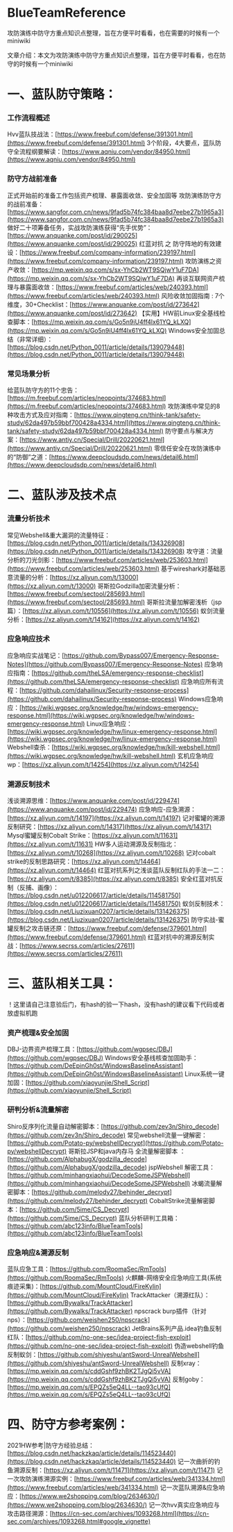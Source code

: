 # BlueTeamReference
攻防演练中防守方重点知识点整理，旨在方便平时看看，也在需要的时候有一个miniwiki

文章介绍：本文为攻防演练中防守方重点知识点整理，旨在方便平时看看，也在防守的时候有一个miniwiki
# 一、蓝队防守策略：
### 工作流程概述
Hvv蓝队技战法：[https://www.freebuf.com/defense/391301.html](https://www.freebuf.com/defense/391301.html)
3个阶段，4大要点，蓝队防守全流程纲要解读：[https://www.aqniu.com/vendor/84950.html](https://www.aqniu.com/vendor/84950.html)
### 防守方战前准备
正式开始前的准备工作包括资产梳理、暴露面收敛、安全加固等
攻防演练防守方的战前准备：[https://www.sangfor.com.cn/news/9fad5b74fc384baa8d7eebe27b1965a3](https://www.sangfor.com.cn/news/9fad5b74fc384baa8d7eebe27b1965a3)
做好二十项筹备任务，实战攻防演练获得“先手优势”：[https://www.anquanke.com/post/id/290025](https://www.anquanke.com/post/id/290025)
红蓝对抗 之 防守阵地的有效建设：[https://www.freebuf.com/company-information/239197.html](https://www.freebuf.com/company-information/239197.html)
攻防演练之资产收敛：[https://mp.weixin.qq.com/s/sx-YhCb2WT9SQjwY1uF7DA](https://mp.weixin.qq.com/s/sx-YhCb2WT9SQjwY1uF7DA)
再谈互联网资产梳理与暴露面收敛：[https://www.freebuf.com/articles/web/240393.html](https://www.freebuf.com/articles/web/240393.html)
风险收敛加固指南 : 7个维度，30+Checklist：[https://www.anquanke.com/post/id/273642](https://www.anquanke.com/post/id/273642)
【实用】HW前Linux安全基线检查脚本：[https://mp.weixin.qq.com/s/Go5n9iU4ff4lx61YQ_kLXQ](https://mp.weixin.qq.com/s/Go5n9iU4ff4lx61YQ_kLXQ)
Windows安全加固总结（非常详细）：[https://blog.csdn.net/Python_0011/article/details/139079448](https://blog.csdn.net/Python_0011/article/details/139079448)
### 常见场景分析
给蓝队防守方的11个忠告：[https://m.freebuf.com/articles/neopoints/374683.html](https://m.freebuf.com/articles/neopoints/374683.html)
攻防演练中常见的8种攻击方式及应对指南：[https://www.qingteng.cn/think-tank/safety-study/62da497b59bbf700428a4334.html](https://www.qingteng.cn/think-tank/safety-study/62da497b59bbf700428a4334.html)
防守要点与解决方案：[https://www.antiy.cn/Special/Drill/20220621.html](https://www.antiy.cn/Special/Drill/20220621.html)
零信任安全在攻防演练中的“防御”之道：[https://www.deepcloudsdp.com/news/detail6.html](https://www.deepcloudsdp.com/news/detail6.html)
# 二、蓝队涉及技术点
### 流量分析技术
常见Webshell&重大漏洞的流量特征：[https://blog.csdn.net/Python_0011/article/details/134326908](https://blog.csdn.net/Python_0011/article/details/134326908)
攻守道：流量分析的刀光剑影：[https://www.freebuf.com/articles/web/253603.html](https://www.freebuf.com/articles/web/253603.html)
基于wireshark对基础恶意流量的分析：[https://xz.aliyun.com/t/13000](https://xz.aliyun.com/t/13000)
哥斯拉Godzilla加密流量分析：[https://www.freebuf.com/sectool/285693.html](https://www.freebuf.com/sectool/285693.html)
哥斯拉流量加解密浅析（jsp篇）：[https://xz.aliyun.com/t/10556](https://xz.aliyun.com/t/10556)
蚁剑流量分析：[https://xz.aliyun.com/t/14162](https://xz.aliyun.com/t/14162)
### 应急响应技术
应急响应实战笔记：[https://github.com/Bypass007/Emergency-Response-Notes](https://github.com/Bypass007/Emergency-Response-Notes)
应急响应指南：[https://github.com/theLSA/emergency-response-checklist](https://github.com/theLSA/emergency-response-checklist)
应急响应所有流程：[https://github.com/dahailinux/Security-response-process](https://github.com/dahailinux/Security-response-process)
Windows应急响应：[https://wiki.wgpsec.org/knowledge/hw/windows-emergency-response.html](https://wiki.wgpsec.org/knowledge/hw/windows-emergency-response.html)
Linux应急响应：[https://wiki.wgpsec.org/knowledge/hw/linux-emergency-response.html](https://wiki.wgpsec.org/knowledge/hw/linux-emergency-response.html)
Webshell查杀：[https://wiki.wgpsec.org/knowledge/hw/kill-webshell.html](https://wiki.wgpsec.org/knowledge/hw/kill-webshell.html)
玄机应急响应wp：[https://xz.aliyun.com/t/14254](https://xz.aliyun.com/t/14254)
### 溯源反制技术
浅谈溯源思维：[https://www.anquanke.com/post/id/229474](https://www.anquanke.com/post/id/229474)
应急响应-应急溯源：[https://xz.aliyun.com/t/14197](https://xz.aliyun.com/t/14197)
记对蜜罐的溯源反制研究：[https://xz.aliyun.com/t/14317](https://xz.aliyun.com/t/14317)
Mysql蜜罐反制Cobalt Strike：[https://xz.aliyun.com/t/11631](https://xz.aliyun.com/t/11631)
HW多人运动溯源及反制指北：[https://xz.aliyun.com/t/10268](https://xz.aliyun.com/t/10268)
记对cobalt strike的反制思路研究：[https://xz.aliyun.com/t/14464](https://xz.aliyun.com/t/14464)
红蓝对抗系列之浅谈蓝队反制红队的手法一二：[https://xz.aliyun.com/t/8385](https://xz.aliyun.com/t/8385)
安全红蓝对抗反制（反捕、画像）：[https://blog.csdn.net/u012206617/article/details/114581750](https://blog.csdn.net/u012206617/article/details/114581750) 
蚁剑反制技术：[https://blog.csdn.net/Liuzixuan0207/article/details/131426375](https://blog.csdn.net/Liuzixuan0207/article/details/131426375)
防守实战-蜜罐反制之攻击链还原：[https://www.freebuf.com/defense/379601.html](https://www.freebuf.com/defense/379601.html)
红蓝对抗中的溯源反制实战：[https://www.secrss.com/articles/27611](https://www.secrss.com/articles/27611)
# 三、蓝队相关工具：
！这里请自己注意验后门，有hash的验一下hash，没有hash的建议看下代码或者放虚拟机跑
### 资产梳理&安全加固
DBJ-边界资产梳理工具：[https://github.com/wgpsec/DBJ](https://github.com/wgpsec/DBJ)
Windows安全基线核查加固助手：[https://github.com/DeEpinGh0st/WindowsBaselineAssistant](https://github.com/DeEpinGh0st/WindowsBaselineAssistant)
Linux系统一键加固：[https://github.com/xiaoyunjie/Shell_Script](https://github.com/xiaoyunjie/Shell_Script)
### 研判分析&流量解密
Shiro反序列化流量自动解密脚本：[https://github.com/zev3n/Shiro_decode](https://github.com/zev3n/Shiro_decode)
常见webshell流量一键解密：[https://github.com/Potato-py/webshellDecrypt](https://github.com/Potato-py/webshellDecrypt)
哥斯拉JSP和java内存马 全流量解密脚本 ：[https://github.com/AlphabugX/godzilla_decode](https://github.com/AlphabugX/godzilla_decode)
jspWebshell 解密工具：[https://github.com/minhangxiaohui/DecodeSomeJSPWebshell](https://github.com/minhangxiaohui/DecodeSomeJSPWebshell)
冰蝎流量解密脚本：[https://github.com/melody27/behinder_decrypt](https://github.com/melody27/behinder_decrypt)
CobaltStrike流量解密脚本：[https://github.com/5ime/CS_Decrypt](https://github.com/5ime/CS_Decrypt)
蓝队分析研判工具箱：[https://github.com/abc123info/BlueTeamTools](https://github.com/abc123info/BlueTeamTools)
### 应急响应&溯源反制
蓝队应急工具：[https://github.com/RoomaSec/RmTools](https://github.com/RoomaSec/RmTools)
火麒麟-网络安全应急响应工具(系统痕迹采集)：[https://github.com/MountCloud/FireKylin](https://github.com/MountCloud/FireKylin)
TrackAttacker（溯源红队）：[https://github.com/Bywalks/TrackAttacker](https://github.com/Bywalks/TrackAttacker)
npscrack burp插件（针对nps）：[https://github.com/weishen250/npscrack](https://github.com/weishen250/npscrack)
JetBrains系列产品.idea钓鱼反制红队：[https://github.com/no-one-sec/idea-project-fish-exploit](https://github.com/no-one-sec/idea-project-fish-exploit)
伪造webshell钓鱼反制蚁剑：[https://github.com/shiyeshu/antSword-UnrealWebshell](https://github.com/shiyeshu/antSword-UnrealWebshell)
反制xray：[https://mp.weixin.qq.com/s/cddGshf9zhBK2TJgQi5vVA](https://mp.weixin.qq.com/s/cddGshf9zhBK2TJgQi5vVA)
反制goby：[https://mp.weixin.qq.com/s/EPQZs5eQ4LL--tao93cUfQ](https://mp.weixin.qq.com/s/EPQZs5eQ4LL--tao93cUfQ)
# 四、防守方参考案例：
2021HW参考|防守方经验总结：[https://blog.csdn.net/hackzkaq/article/details/114523440](https://blog.csdn.net/hackzkaq/article/details/114523440)
记一次曲折的钓鱼溯源反制：[https://xz.aliyun.com/t/11471](https://xz.aliyun.com/t/11471)
记一次攻防演练溯源实例：[https://www.freebuf.com/articles/web/341334.html](https://www.freebuf.com/articles/web/341334.html)
记一次蓝队溯源&应急响应：[https://www.we2shopping.com/blog/2634630/](https://www.we2shopping.com/blog/2634630/)
记一次hvv真实应急响应与攻击路径溯源：[https://cn-sec.com/archives/1093268.html](https://cn-sec.com/archives/1093268.html#google_vignette)
